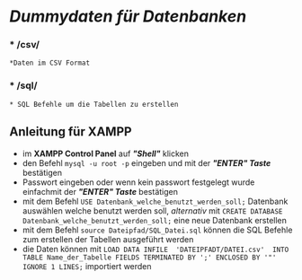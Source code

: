 # ***Dummydaten für Datenbanken***

### * /csv/
    *Daten im CSV Format 

### * /sql/
    * SQL Befehle um die Tabellen zu erstellen


## Anleitung für XAMPP

- im **XAMPP Control Panel** auf ***"Shell"*** klicken
- den Befehl `mysql -u root -p` eingeben und mit der ***"ENTER" Taste*** bestätigen
- Passwort eingeben oder wenn kein passwort festgelegt wurde einfachmit der ***"ENTER" Taste*** bestätigen
- mit dem Befehl `USE Datenbank_welche_benutzt_werden_soll;` Datenbank auswählen welche benutzt werden soll, *alternativ* mit `CREATE DATABASE Datenbank_welche_benutzt_werden_soll;` eine neue Datenbank erstellen
- mit dem Befehl `source Dateipfad/SQL_Datei.sql` können die SQL Befehle zum erstellen der Tabellen ausgeführt werden
- die Daten können mit `LOAD DATA INFILE  'DATEIPFADT/DATEI.csv'  INTO TABLE Name_der_Tabelle FIELDS TERMINATED BY ';' ENCLOSED BY '"' IGNORE 1 LINES;` importiert werden




